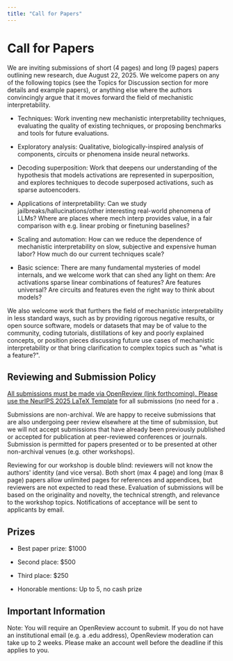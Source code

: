```yaml
---
title: "Call for Papers"
---
```


# Call for Papers

We are inviting submissions of short (4 pages) and long (9 pages) papers outlining new research, due August 22, 2025. We welcome papers on any of the following topics (see the Topics for Discussion section for more details and example papers), or anything else where the authors convincingly argue that it moves forward the field of mechanistic interpretability.

* Techniques: Work inventing new mechanistic interpretability techniques, evaluating the quality of existing techniques, or proposing benchmarks and tools for future evaluations.

* Exploratory analysis: Qualitative, biologically-inspired analysis of components, circuits or phenomena inside neural networks.

* Decoding superposition: Work that deepens our understanding of the hypothesis that models activations are represented in superposition, and explores techniques to decode superposed activations, such as sparse autoencoders.

* Applications of interpretability: Can we study jailbreaks/hallucinations/other interesting real-world phenomena of LLMs? Where are places where mech interp provides value, in a fair comparison with e.g. linear probing or finetuning baselines?

* Scaling and automation: How can we reduce the dependence of mechanistic interpretability on slow, subjective and expensive human labor? How much do our current techniques scale?

* Basic science: There are many fundamental mysteries of model internals, and we welcome work that can shed any light on them: Are activations sparse linear combinations of features? Are features universal? Are circuits and features even the right way to think about models?

We also welcome work that furthers the field of mechanistic interpretability in less standard ways, such as by providing rigorous negative results, or open source software, models or datasets that may be of value to the community, coding tutorials, distillations of key and poorly explained concepts, or position pieces discussing future use cases of mechanistic interpretability or that bring clarification to complex topics such as "what is a feature?".

## Reviewing and Submission Policy

[All submissions must be made via OpenReview (link forthcoming). Please use the NeurIPS 2025 LaTeX Template](https://www.google.com/url?q=https://media.neurips.cc/Conferences/NeurIPS2025/Styles.zip&sa=D&source=editors&ust=1752070630159950&usg=AOvVaw0U2KAJfeRKwTE45ipTc5xz) for all submissions (no need for a .

Submissions are non-archival. We are happy to receive submissions that are also undergoing peer review elsewhere at the time of submission, but we will not accept submissions that have already been previously published or accepted for publication at peer-reviewed conferences or journals. Submission is permitted for papers presented or to be presented at other non-archival venues (e.g. other workshops).

Reviewing for our workshop is double blind: reviewers will not know the authors' identity (and vice versa). Both short (max 4 page) and long (max 8 page) papers allow unlimited pages for references and appendices, but reviewers are not expected to read these. Evaluation of submissions will be based on the originality and novelty, the technical strength, and relevance to the workshop topics. Notifications of acceptance will be sent to applicants by email.

## Prizes

* Best paper prize: $1000

* Second place: $500

* Third place: $250

* Honorable mentions: Up to 5, no cash prize

## Important Information

Note: You will require an OpenReview account to submit. If you do not have an institutional email (e.g. a .edu address), OpenReview moderation can take up to 2 weeks. Please make an account well before the deadline if this applies to you.